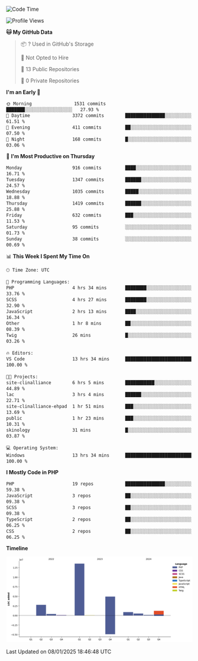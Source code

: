 <!--START_SECTION:waka-->
![Code Time](http://img.shields.io/badge/Code%20Time-2%2C169%20hrs%2054%20mins-blue)

![Profile Views](http://img.shields.io/badge/Profile%20Views-0-blue)

**🐱 My GitHub Data** 

> 📦 ? Used in GitHub's Storage 
 > 
> 🚫 Not Opted to Hire
 > 
> 📜 13 Public Repositories 
 > 
> 🔑 0 Private Repositories 
 > 
**I'm an Early 🐤** 

```text
🌞 Morning                1531 commits        ███████░░░░░░░░░░░░░░░░░░   27.93 % 
🌆 Daytime                3372 commits        ███████████████░░░░░░░░░░   61.51 % 
🌃 Evening                411 commits         ██░░░░░░░░░░░░░░░░░░░░░░░   07.50 % 
🌙 Night                  168 commits         █░░░░░░░░░░░░░░░░░░░░░░░░   03.06 % 
```
📅 **I'm Most Productive on Thursday** 

```text
Monday                   916 commits         ████░░░░░░░░░░░░░░░░░░░░░   16.71 % 
Tuesday                  1347 commits        ██████░░░░░░░░░░░░░░░░░░░   24.57 % 
Wednesday                1035 commits        █████░░░░░░░░░░░░░░░░░░░░   18.88 % 
Thursday                 1419 commits        ██████░░░░░░░░░░░░░░░░░░░   25.88 % 
Friday                   632 commits         ███░░░░░░░░░░░░░░░░░░░░░░   11.53 % 
Saturday                 95 commits          ░░░░░░░░░░░░░░░░░░░░░░░░░   01.73 % 
Sunday                   38 commits          ░░░░░░░░░░░░░░░░░░░░░░░░░   00.69 % 
```


📊 **This Week I Spent My Time On** 

```text
🕑︎ Time Zone: UTC

💬 Programming Languages: 
PHP                      4 hrs 34 mins       ████████░░░░░░░░░░░░░░░░░   33.76 % 
SCSS                     4 hrs 27 mins       ████████░░░░░░░░░░░░░░░░░   32.90 % 
JavaScript               2 hrs 13 mins       ████░░░░░░░░░░░░░░░░░░░░░   16.34 % 
Other                    1 hr 8 mins         ██░░░░░░░░░░░░░░░░░░░░░░░   08.39 % 
Twig                     26 mins             █░░░░░░░░░░░░░░░░░░░░░░░░   03.26 % 

🔥 Editors: 
VS Code                  13 hrs 34 mins      █████████████████████████   100.00 % 

🐱‍💻 Projects: 
site-clinalliance        6 hrs 5 mins        ███████████░░░░░░░░░░░░░░   44.89 % 
lac                      3 hrs 4 mins        ██████░░░░░░░░░░░░░░░░░░░   22.71 % 
site-clinalliance-ehpad  1 hr 51 mins        ███░░░░░░░░░░░░░░░░░░░░░░   13.69 % 
public                   1 hr 23 mins        ███░░░░░░░░░░░░░░░░░░░░░░   10.31 % 
skinology                31 mins             █░░░░░░░░░░░░░░░░░░░░░░░░   03.87 % 

💻 Operating System: 
Windows                  13 hrs 34 mins      █████████████████████████   100.00 % 
```

**I Mostly Code in PHP** 

```text
PHP                      19 repos            ███████████████░░░░░░░░░░   59.38 % 
JavaScript               3 repos             ██░░░░░░░░░░░░░░░░░░░░░░░   09.38 % 
SCSS                     3 repos             ██░░░░░░░░░░░░░░░░░░░░░░░   09.38 % 
TypeScript               2 repos             ██░░░░░░░░░░░░░░░░░░░░░░░   06.25 % 
CSS                      2 repos             ██░░░░░░░░░░░░░░░░░░░░░░░   06.25 % 
```



**Timeline**

![Lines of Code chart](https://raw.githubusercontent.com/tahar-elgunaoui/tahar-elgunaoui/main/assets/bar_graph.png)


 Last Updated on 08/01/2025 18:46:48 UTC
<!--END_SECTION:waka-->
